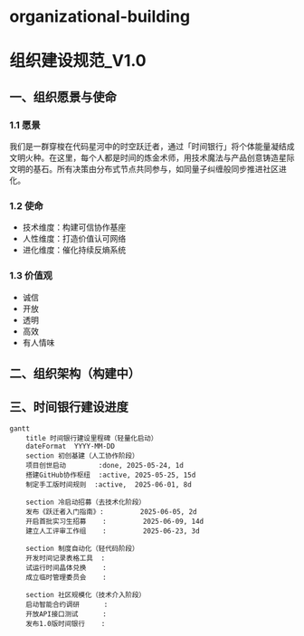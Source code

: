 # organizational-building
# 组织建设规范_V1.0
## 一、组织愿景与使命
### 1.1 愿景
我们是一群穿梭在代码星河中的时空跃迁者，通过「时间银行」将个体能量凝结成文明火种。在这里，每个人都是时间的炼金术师，用技术魔法与产品创意铸造星际文明的基石。所有决策由分布式节点共同参与，如同量子纠缠般同步推进社区进化。
### 1.2 使命
- 技术维度：构建可信协作基座
- 人性维度：打造价值认可网络
- 进化维度：催化持续反熵系统
### 1.3 价值观
- 诚信
- 开放
- 透明
- 高效
- 有人情味
## 二、组织架构（构建中）
## 三、时间银行建设进度
```mermaid
gantt
    title 时间银行建设里程碑（轻量化启动）
    dateFormat  YYYY-MM-DD
    section 初创基建（人工协作阶段）
    项目创世启动        :done, 2025-05-24, 1d
    搭建GitHub协作枢纽  :active, 2025-05-25, 15d
    制定手工版时间规则  :active,  2025-06-01, 8d
    
    section 冷启动招募（去技术化阶段）
    发布《跃迁者入门指南》:         2025-06-05, 2d
    开启首批实习生招募    :         2025-06-09, 14d
    建立人工评审工作组    :         2025-06-23, 3d
    
    section 制度自动化（轻代码阶段）
    开发时间记录表格工具  :         
    试运行时间晶体兑换    :         
    成立临时管理委员会    :         
    
    section 社区规模化（技术介入阶段）
    启动智能合约调研      :         
    开放API接口测试      :         
    发布1.0版时间银行    :        
```


